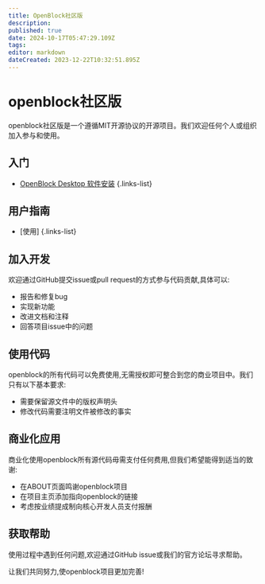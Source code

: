 ```yaml
---
title: OpenBlock社区版
description: 
published: true
date: 2024-10-17T05:47:29.109Z
tags: 
editor: markdown
dateCreated: 2023-12-22T10:32:51.895Z
---
```


# openblock社区版

openblock社区版是一个遵循MIT开源协议的开源项目。我们欢迎任何个人或组织加入参与和使用。  

## 入门
- [OpenBlock Desktop 软件安装](/zh/install-software)
{.links-list}


## 用户指南
- [使用]
{.links-list}

## 加入开发

欢迎通过GitHub提交issue或pull request的方式参与代码贡献,具体可以:

- 报告和修复bug
- 实现新功能    
- 改进文档和注释
- 回答项目issue中的问题

## 使用代码  

openblock的所有代码可以免费使用,无需授权即可整合到您的商业项目中。我们只有以下基本要求:

- 需要保留源文件中的版权声明头    
- 修改代码需要注明文件被修改的事实

## 商业化应用  

商业化使用openblock所有源代码毋需支付任何费用,但我们希望能得到适当的致谢:   

- 在ABOUT页面鸣谢openblock项目  
- 在项目主页添加指向openblock的链接    
- 考虑按业绩提成制向核心开发人员支付报酬  

## 获取帮助   

使用过程中遇到任何问题,欢迎通过GitHub issue或我们的官方论坛寻求帮助。  

让我们共同努力,使openblock项目更加完善!

